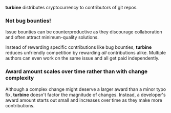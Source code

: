 **turbine** distributes cryptocurrency to contributors of git repos.

### Not bug bounties!

Issue bounties can be counterproductive as they discourage collaboration and
often attract minimum-quality solutions.

Instead of rewarding specific contributions like bug bounties, **turbine**
reduces unfriendly competition by rewarding _all_ contributions alike. Multiple
authors can even work on the same issue and all get paid independently.

### Award amount scales over time rather than with change complexity

Although a complex change might deserve a larger award than a minor typo fix,
**turbine** doesn't factor the magnitude of changes. Instead, a developer's award
amount starts out small and increases over time as they make more contributions.

